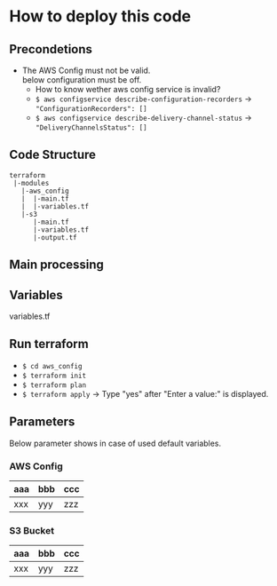 # How to deploy this code

## Precondetions

- The AWS Config must not be valid.  
below configuration must be off.
  - How to know wether aws config service is invalid?
  - `$ aws configservice describe-configuration-recorders` -> `"ConfigurationRecorders": []`
  - `$ aws configservice describe-delivery-channel-status` -> `"DeliveryChannelsStatus": []`

## Code Structure

```
terraform
 |-modules
   |-aws_config
   |  |-main.tf
   |  |-variables.tf
   |-s3
      |-main.tf
      |-variables.tf
      |-output.tf
```

## Main processing

## Variables

variables.tf

## Run terraform

- `$ cd aws_config`
- `$ terraform init`
- `$ terraform plan`
- `$ terraform apply` -> Type "yes" after "Enter a value:" is displayed.

## Parameters

Below parameter shows in case of used default variables.

### AWS Config

| aaa | bbb | ccc |
| :--- | :--- | :--- |
| xxx | yyy | zzz |

### S3 Bucket

| aaa | bbb | ccc |
| :--- | :--- | :--- |
| xxx | yyy | zzz |